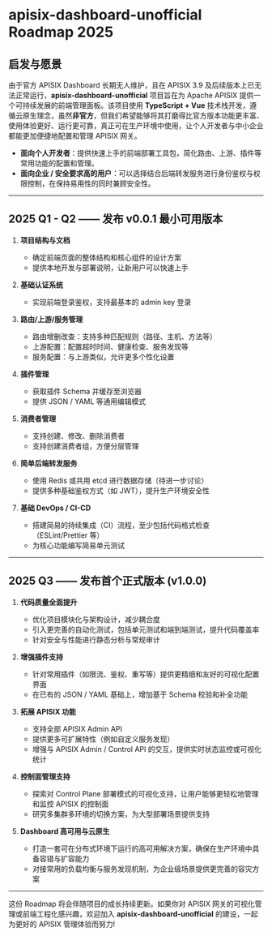 # apisix-dashboard-unofficial Roadmap 2025

## 启发与愿景

由于官方 APISIX Dashboard 长期无人维护，且在 APISIX 3.9 及后续版本上已无法正常运行，**apisix-dashboard-unofficial** 项目旨在为 Apache APISIX 提供一个可持续发展的前端管理面板。该项目使用 **TypeScript + Vue** 技术栈开发，遵循云原生理念，虽然**非官方**，但我们希望能够将其打磨得比官方版本功能更丰富、使用体验更好、运行更可靠，真正可在生产环境中使用，让个人开发者与中小企业都能更加便捷地配置和管理 APISIX 网关。

- **面向个人开发者**：提供快速上手的前端部署工具包，简化路由、上游、插件等常用功能的配置和管理。  
- **面向企业 / 安全要求高的用户**：可以选择结合后端转发服务进行身份鉴权与权限控制，在保持易用性的同时兼顾安全性。

---

## 2025 Q1 - Q2 —— 发布 v0.0.1 最小可用版本

1. **项目结构与文档**  
   - 确定前端页面的整体结构和核心组件的设计方案  
   - 提供本地开发与部署说明，让新用户可以快速上手

2. **基础认证系统**  
   - 实现前端登录鉴权，支持最基本的 admin key 登录

3. **路由/上游/服务管理**  
   - 路由增删改查：支持多种匹配规则（路径、主机、方法等）  
   - 上游配置：配置超时时间、健康检查、服务发现等  
   - 服务配置：与上游类似，允许更多个性化设置

4. **插件管理**  
   - 获取插件 Schema 并缓存至浏览器  
   - 提供 JSON / YAML 等通用编辑模式

5. **消费者管理**  
   - 支持创建、修改、删除消费者  
   - 支持创建消费者组，方便分层管理

6. **简单后端转发服务**  
   - 使用 Redis 或共用 etcd 进行数据存储（待进一步讨论）  
   - 提供多种基础鉴权方式（如 JWT），提升生产环境安全性

7. **基础 DevOps / CI-CD**  
   - 搭建简易的持续集成（CI）流程，至少包括代码格式检查（ESLint/Prettier 等）  
   - 为核心功能编写简易单元测试

---

## 2025 Q3 —— 发布首个正式版本 (v1.0.0)

1. **代码质量全面提升**  
   - 优化项目模块化与架构设计，减少耦合度  
   - 引入更完善的自动化测试，包括单元测试和端到端测试，提升代码覆盖率  
   - 针对安全与性能进行静态分析与常规审计

2. **增强插件支持**  
   - 针对常用插件（如限流、鉴权、重写等）提供更精细和友好的可视化配置界面  
   - 在已有的 JSON / YAML 基础上，增加基于 Schema 校验和补全功能

3. **拓展 APISIX 功能**  
   - 支持全部 APISIX Admin API  
   - 提供更多可扩展特性（例如自定义服务发现）  
   - 增强与 APISIX Admin / Control API 的交互，提供实时状态监控或可视化统计

4. **控制面管理支持**  
   - 探索对 Control Plane 部署模式的可视化支持，让用户能够更轻松地管理和监控 APISIX 的控制面  
   - 研究多集群多环境的切换方案，为大型部署场景提供支持

5. **Dashboard 高可用与云原生**  
   - 打造一套可在分布式环境下运行的高可用解决方案，确保在生产环境中具备容错与扩容能力 
   - 对接常用的负载均衡与服务发现机制，为企业级场景提供更完善的容灾方案

---

这份 Roadmap 将会伴随项目的成长持续更新。如果你对 APISIX 网关的可视化管理或前端工程化感兴趣，欢迎加入 **apisix-dashboard-unofficial** 的建设，一起为更好的 APISIX 管理体验而努力!
